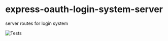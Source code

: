# express-oauth-login-system-server
server routes for login system

![Tests](https://github.com/github/docs/actions/workflows/node.js.yml/badge.svg)
